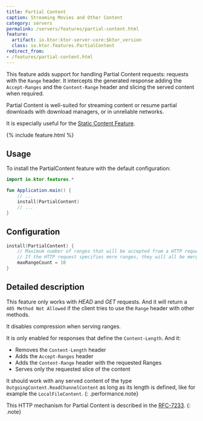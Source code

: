 ```yaml
---
title: Partial Content
caption: Streaming Movies and Other Content
category: servers
permalink: /servers/features/partial-content.html
feature:
  artifact: io.ktor:ktor-server-core:$ktor_version
  class: io.ktor.features.PartialContent
redirect_from:
- /features/partial-content.html
---
```


This feature adds support for handling Partial Content requests:
requests with the `Range` header. It intercepts the generated
response adding the `Accept-Ranges` and the `Content-Range` header and slicing
the served content when required.

Partial Content is well-suited for streaming content or resume partial downloads with
download managers, or in unreliable networks.

It is especially useful for the [Static Content Feature](/features/static-content.html).

{% include feature.html %}

## Usage

To install the PartialContent feature with the default configuration:

```kotlin
import io.ktor.features.*

fun Application.main() {
    // ...
    install(PartialContent)
    // ...
}
```

## Configuration

```kotlin
install(PartialContent) {
    // Maximum number of ranges that will be accepted from a HTTP request.
    // If the HTTP request specifies more ranges, they will all be merged into a single range.
    maxRangeCount = 10
}
```

## Detailed description

This feature only works with *HEAD* and *GET* requests.
And it will return a `405 Method Not Allowed` if the client tries to use the `Range`
header with other methods.

It disables compression when serving ranges.

It is only enabled for responses that define the `Content-Length`. And it:

* Removes the `Content-Length` header
* Adds the `Accept-Ranges` header 
* Adds the `Content-Range` header with the requested Ranges
* Serves only the requested slice of the content

It should work with any served content of the type `OutgoingContent.ReadChannelContent`
as long as its length is defined, like for example the `LocalFileContent`.
{: .performance.note}

This HTTP mechanism for Partial Content is described in the [RFC-7233](https://tools.ietf.org/html/rfc7233#section-4.1).
{: .note}